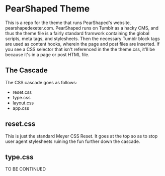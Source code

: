 PearShaped Theme
================

This is a repo for the theme that runs PearShaped's website, pearshapedexeter.com. PearShaped runs on Tumblr as a hacky CMS, and thus the theme file is a fairly standard framwork containing the global scripts, meta tags, and stylesheets. Then the necessary Tumblr block tags are used as content hooks, wherein the page and post files are inserted. If you see a CSS selector that isn't referenced in the the theme.css, it'll be because it's in a page or post HTML file.


The Cascade
-----------

The CSS cascade goes as follows:
- reset.css
- type.css
- layout.css
- app.css

## reset.css ##
This is just the standard Meyer CSS Reset. It goes at the top so as to stop user agent stylesheets ruining the fun further down the cascade.

## type.css ##

TO BE CONTINUED